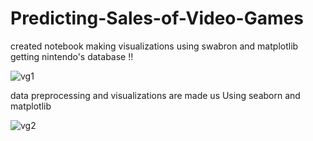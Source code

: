 # Predicting-Sales-of-Video-Games
created notebook
making visualizations using swabron and matplotlib
getting nintendo's database !!

![vg1](https://user-images.githubusercontent.com/73397927/154604801-c2bf2297-7cd7-49ce-967e-f9944850d06a.jpg)

data preprocessing and visualizations are made us
Using seaborn and matplotlib


![vg2](https://user-images.githubusercontent.com/73397927/154858451-324b57b6-9f9c-49c7-bc1b-91f2f1f3349e.jpg)
